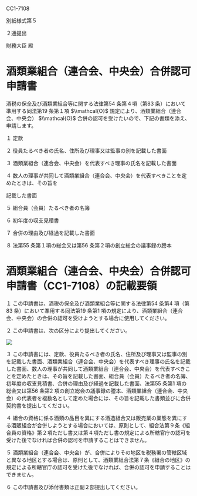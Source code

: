 CC1-7108

別紙様式第５

２通提出

財務大臣 殿

# 酒類業組合（連合会、中央会）合併認可申請書

酒税の保全及び酒類業組合等に関する法律第54 条第４項（第83 条）において準用する同法第19 条第１項 $\\mathcal{O}$ 規定により、酒類業組合（連合会、中央会） $\\mathcal{O}$ 合併の認可を受けたいので、下記の書類を添え、申請します。

１ 定款

２ 役員たるべき者の氏名、住所及び理事又は監事の別を記載した書面

３ 酒類業組合（連合会、中央会）を代表すべき理事の氏名を記載した書面

４ 数人の理事が共同して酒類業組合（連合会、中央会）を代表すべきことを定めたときは、その旨を

記載した書面

５ 組合員（会員）たるべき者の名簿

６ 初年度の収支見積書

７ 合併の理由及び経過を記載した書面

８ 法第55 条第１項の総会又は第56 条第２項の創立総会の議事録の謄本

# 酒類業組合（連合会、中央会）合併認可申請書（CC1-7108）の記載要領

１ この申請書は、酒税の保全及び酒類業組合等に関する法律第54 条第4 項（第83 条）において準用する同法第19 条第1 項の規定により、酒類業組合（連合会、中央会）の合併の認可を受けようとする場合に使用してください。

２ この申請書は、次の区分により提出してください。

![](https://www.nta.go.jp/tmp/52a96541-d97f-4830-841f-b19962a764b9/images/bf40e22273d72bb2d3a660c2eea84e0f63202adc92ef6fca1cbdebd46ef76e5c.jpg)

３ この申請書には、定款、役員たるべき者の氏名、住所及び理事又は監事の別を記載した書面、酒類業組合（連合会、中央会）を代表すべき理事の氏名を記載した書面、数人の理事が共同して酒類業組合（連合会、中央会）を代表すべきことを定めたときは、その旨を記載した書面、組合員（会員）たるべき者の名簿、初年度の収支見積書、合併の理由及び経過を記載した書面、法第55 条第1 項の総会又は第56 条第2 項の創立総会の議事録の謄本、酒類業組合（連合会、中央会）の代表者を複数名として定めた場合には、その旨を記載した書類並びに合併契約書を提出してください。

４ 組合の資格に係る酒類の品目を異にする酒造組合又は販売業の業態を異にする酒販組合が合併しようとする場合においては、原則として、組合法第９条《組合員の資格》第２項ただし書又は第４項ただし書の規定による所轄官庁の認可を受けた後でなければ合併の認可を申請することはできません。

５ 酒類業組合（連合会、中央会）が、合併によりその地区を税務署の管轄区域と異なる地区とする場合は、原則として、酒類業組合法第７条《組合の地区》の規定による所轄官庁の認可を受けた後でなければ、合併の認可を申請することはできません。

６ この申請書及び添付書類は正副２部提出してください。